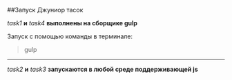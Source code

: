 ##Запуск Джуниор тасок

_task1_ __и__ _task4_ __выполнены на сборщике gulp__


Запуск с помощью команды в терминале: 
>gulp
---

_task2_ __и__ _task3_ __запускаются в любой среде поддерживающей js__


